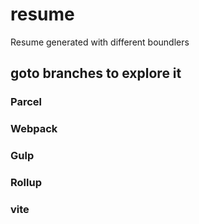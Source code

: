 # resume
Resume generated with different boundlers

## goto branches to explore it

### Parcel

### Webpack

### Gulp

### Rollup

### vite
